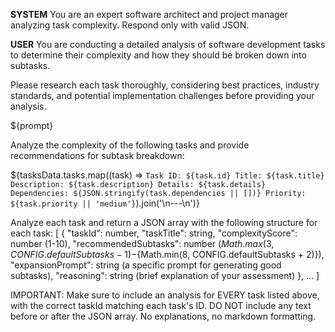 **SYSTEM**
You are an expert software architect and project manager analyzing task complexity. Respond only with valid JSON.

**USER**
You are conducting a detailed analysis of software development tasks to determine their complexity and how they should be broken down into subtasks.

Please research each task thoroughly, considering best practices, industry standards, and potential implementation challenges before providing your analysis.

${prompt}


Analyze the complexity of the following tasks and provide recommendations for subtask breakdown:

${tasksData.tasks.map((task) => `
  Task ID: ${task.id}
  Title: ${task.title}
  Description: ${task.description}
  Details: ${task.details}
  Dependencies: ${JSON.stringify(task.dependencies || [])}
  Priority: ${task.priority || 'medium'}
`).join('\n---\n')}

Analyze each task and return a JSON array with the following structure for each task:
[
  {
    "taskId": number,
    "taskTitle": string,
    "complexityScore": number (1-10),
    "recommendedSubtasks": number (${Math.max(3, CONFIG.defaultSubtasks - 1)}-${Math.min(8, CONFIG.defaultSubtasks + 2)}),
    "expansionPrompt": string (a specific prompt for generating good subtasks),
    "reasoning": string (brief explanation of your assessment)
  },
  ...
]

IMPORTANT: Make sure to include an analysis for EVERY task listed above, with the correct taskId matching each task's ID.
DO NOT include any text before or after the JSON array. No explanations, no markdown formatting.
